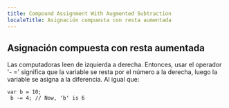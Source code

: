 ```yaml
---
title: Compound Assignment With Augmented Subtraction
localeTitle: Asignación compuesta con resta aumentada
---
```

## Asignación compuesta con resta aumentada

Las computadoras leen de izquierda a derecha. Entonces, usar el operador '- =' significa que la variable se resta por el número a la derecha, luego la variable se asigna a la diferencia. Al igual que:
```
var b = 10; 
 b -= 4; // Now, 'b' is 6 

```